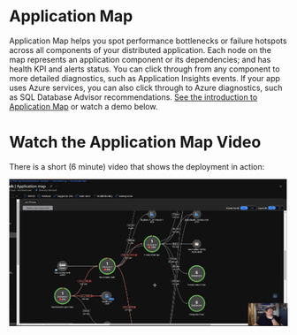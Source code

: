 # Application Map

Application Map helps you spot performance bottlenecks or failure hotspots across all components of your distributed application. Each node on the map represents an application component or its dependencies; and has health KPI and alerts status. You can click through from any component to more detailed diagnostics, such as Application Insights events. If your app uses Azure services, you can also click through to Azure diagnostics, such as SQL Database Advisor recommendations. [See the introduction to Application Map](https://docs.microsoft.com/en-us/azure/azure-monitor/app/app-map?tabs=net) or watch a demo below.

# Watch the Application Map Video

There is a short (6 minute) video that shows the deployment in action:

[![link to application map video](../images/app-map-demo.jpg)](https://hercheracles29790.blob.core.windows.net/media/Heracles-Demos-App-Map.mp4)


